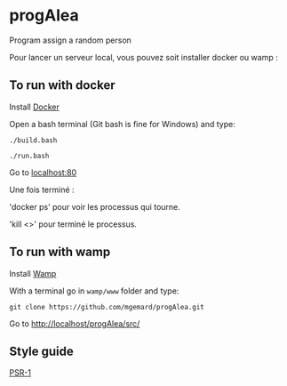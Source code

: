 # progAlea
Program assign a random person

Pour lancer un serveur local, vous pouvez soit installer docker ou wamp :

## To run with docker

Install [Docker](https://docs.docker.com/engine/installation/)

Open a bash terminal (Git bash is fine for Windows) and type:

`./build.bash`

`./run.bash`

Go to [localhost:80](http://localhost:80)

Une fois terminé :

'docker ps' pour voir les processus qui tourne.

'kill <<process>>' pour terminé le processus.

## To run with wamp

Install [Wamp](http://www.wampserver.com/en/#download-wrapper)

With a terminal go in `wamp/www` folder and type:

`git clone https://github.com/mgemard/progAlea.git`

Go to [http://localhost/progAlea/src/](http://localhost/progAlea/src/)

## Style guide 

[PSR-1](https://github.com/php-fig/fig-standards/blob/master/accepted/PSR-1-basic-coding-standard.md)
